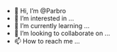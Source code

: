 - 👋 Hi, I’m @Parbro
- 👀 I’m interested in ...
- 🌱 I’m currently learning ...
- 💞️ I’m looking to collaborate on ...
- 📫 How to reach me ...

<!---
Parbro/Parbro is a ✨ special ✨ repository because its `README.md` (this file) appears on your GitHub profile.
You can click the Preview link to take a look at your changes.
--->
